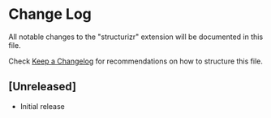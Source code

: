 # Change Log

All notable changes to the "structurizr" extension will be documented in this file.

Check [Keep a Changelog](http://keepachangelog.com/) for recommendations on how to structure this file.

## [Unreleased]

- Initial release
